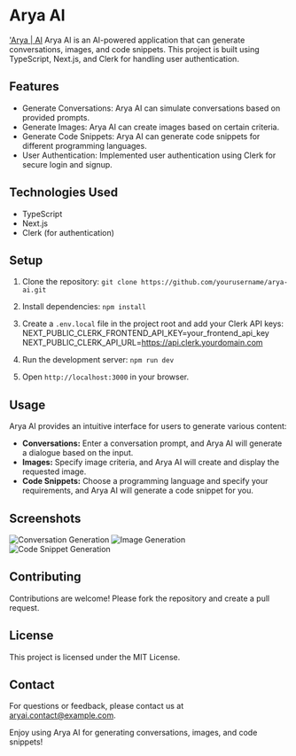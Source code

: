 # Arya AI
['Arya | AI]()
Arya AI is an AI-powered application that can generate conversations, images, and code snippets. This project is built using TypeScript, Next.js, and Clerk for handling user authentication.

## Features

- Generate Conversations: Arya AI can simulate conversations based on provided prompts.
- Generate Images: Arya AI can create images based on certain criteria.
- Generate Code Snippets: Arya AI can generate code snippets for different programming languages.
- User Authentication: Implemented user authentication using Clerk for secure login and signup.

## Technologies Used

- TypeScript
- Next.js
- Clerk (for authentication)

## Setup

1. Clone the repository: `git clone https://github.com/yourusername/arya-ai.git`
2. Install dependencies: `npm install`
3. Create a `.env.local` file in the project root and add your Clerk API keys:
 NEXT_PUBLIC_CLERK_FRONTEND_API_KEY=your_frontend_api_key
 NEXT_PUBLIC_CLERK_API_URL=https://api.clerk.yourdomain.com

4. Run the development server: `npm run dev`
5. Open `http://localhost:3000` in your browser.

## Usage

Arya AI provides an intuitive interface for users to generate various content:

- **Conversations:** Enter a conversation prompt, and Arya AI will generate a dialogue based on the input.
- **Images:** Specify image criteria, and Arya AI will create and display the requested image.
- **Code Snippets:** Choose a programming language and specify your requirements, and Arya AI will generate a code snippet for you.

## Screenshots

![Conversation Generation](screenshots/conversation.png)
![Image Generation](screenshots/image.png)
![Code Snippet Generation](screenshots/code.png)

## Contributing

Contributions are welcome! Please fork the repository and create a pull request.

## License

This project is licensed under the MIT License.

## Contact

For questions or feedback, please contact us at aryai.contact@example.com.

Enjoy using Arya AI for generating conversations, images, and code snippets!

